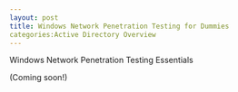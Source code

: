 ```yaml
---
layout: post
title: Windows Network Penetration Testing for Dummies
categories:Active Directory Overview
---
```


Windows Network Penetration Testing Essentials

(Coming soon!)
